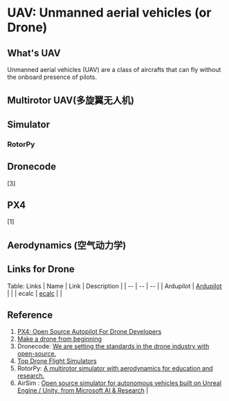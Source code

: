 # UAV: Unmanned aerial vehicles (or Drone)

## What's UAV
Unmanned aerial vehicles (UAV) are a class of aircrafts that can fly without the onboard presence of pilots.

## Multirotor UAV(多旋翼无人机)

## Simulator

### RotorPy

### 

## Dronecode
[3]

## PX4
[1]

## Aerodynamics (空气动力学)

## Links for Drone

Table: Links
| Name | Link | Description |
| -- | -- | -- |
| Ardupilot | [Ardupilot](Ardupilot.org) | |
| ecalc | [ecalc](ecalc.ch) | |

## Reference
1. [PX4: Open Source Autopilot For Drone Developers](https://px4.io/)
2. [Make a drone from beginning](https://medium.com/@abdullahorzan/make-a-drone-from-beginning-part-1-60cfe5d36c5a)
3. Dronecode: [We are setting the standards in the drone industry with open-source.](https://dronecode.org/)
4. [Top Drone Flight Simulators](https://uavcoach.com/drone-flight-simulator/#guide-6)
5. RotorPy: [A multirotor simulator with aerodynamics for education and research.](https://github.com/spencerfolk/rotorpy)
6. AirSim : [Open source simulator for autonomous vehicles built on Unreal Engine / Unity, from Microsoft AI & Research](https://github.com/microsoft/AirSim) | 
